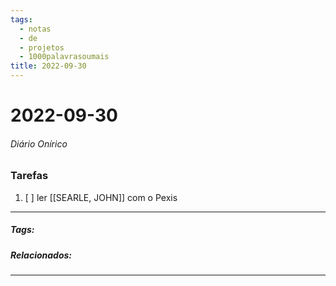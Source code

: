 ```yaml
---
tags:
  - notas
  - de
  - projetos
  - 1000palavrasoumais
title: 2022-09-30  
---
```


# 2022-09-30  

###### Diário Onírico

>

### Tarefas

1. [ ] ler [[SEARLE, JOHN]] com o Pexis

---

##### Tags:

##### Relacionados: 

---

> 
